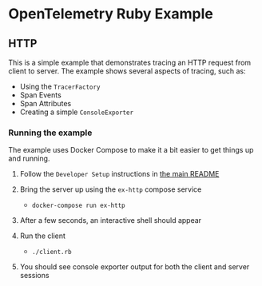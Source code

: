 # OpenTelemetry Ruby Example

## HTTP

This is a simple example that demonstrates tracing an HTTP request from client to server. The example shows several aspects of tracing, such as:

* Using the `TracerFactory`
* Span Events
* Span Attributes
* Creating a simple `ConsoleExporter`

### Running the example

The example uses Docker Compose to make it a bit easier to get things up and running.

1. Follow the `Developer Setup` instructions in [the main README](../../README.md)


1. Bring the server up using the `ex-http` compose service
    * `docker-compose run ex-http`
1. After a few seconds, an interactive shell should appear
1. Run the client
    * `./client.rb`
1. You should see console exporter output for both the client and server sessions
